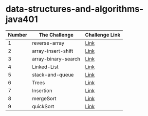 # data-structures-and-algorithms-java401


| Number  |The Challenge	 | Challenge Link|
| ------------- | ------------- | ------------- |
| 1	  |  reverse-array | [Link](codechallenges/array-reverse/README.md)|
| 2  |  array-insert-shift | [Link](codechallenges/array-reverse/README.md)|
| 3  |  array-binary-search | [Link](codechallenges/array-binary-search/README.md)|
| 4 | Linked-List | [Link](data-structure/linked-list/README.md)|
| 5 | stack-and-queue | [Link](data-structure/stackAndQueue2)|
| 6 | Trees | [Link](data-structure/trees/README.md)|
| 7 | Insertion  | [Link](codechallenges/InsertionSort/InsertionSort.md)|
| 8 | mergeSort  | [Link](codechallenges/InsertionSort/mergeSort.md)|
| 9 | quickSort  | [Link](codechallenges/InsertionSort/quickSort.md)|








